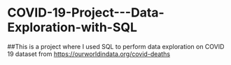 # COVID-19-Project---Data-Exploration-with-SQL

##This is a project where I used SQL to perform data exploration on COVID 19 dataset from https://ourworldindata.org/covid-deaths

